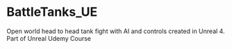 # BattleTanks_UE
Open world head to head tank fight with AI and controls created in Unreal 4. Part of Unreal Udemy Course

